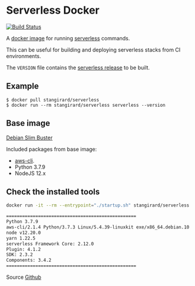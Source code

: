 # Serverless Docker

[![Build Status](https://gitlab.com/StanGirard/Serverless-Docker/badges/main/pipeline.svg)](https://gitlab.com/StanGirard/Serverless-Docker/)

A [docker image](https://hub.docker.com/r/stangirard/serverless) for running [serverless](https://serverless.com) commands.

This can be useful for building and deploying serverless stacks from CI environments.

The `VERSION` file contains the [serverless release](https://github.com/serverless/serverless/releases) to be built.

## Example ##

```
$ docker pull stangirard/serverless
$ docker run --rm stangirard/serverless serverless --version
```

## Base image ##

[Debian Slim Buster](https://hub.docker.com/_/debian)

Included packages from base image:

- [aws-cli](https://github.com/aws/aws-cli).
- Python 3.7.9
- NodeJS 12.x

## Check the installed tools

```bash
docker run -it --rm --entrypoint="./startup.sh" stangirard/serverless

=================================================
Python 3.7.9
aws-cli/2.1.4 Python/3.7.3 Linux/5.4.39-linuxkit exe/x86_64.debian.10
node v12.20.0
yarn 1.22.5
serverless Framework Core: 2.12.0
Plugin: 4.1.2
SDK: 2.3.2
Components: 3.4.2
=================================================
```

Source [Github](https://github.com/StanGirard/Serverless-Docker)